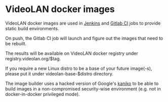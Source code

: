 # VideoLAN docker images

VideoLAN docker images are used in [Jenkins] and [Gitlab CI] jobs to provide
static build environments.

On push, the Gitlab CI job will launch and figure out the images that need to
be rebuilt.

The results will be available on VideoLAN docker registry under
registry.videolan.org/$tag.

If you require a new Linux distro to be a base of your future image(-s), please
put it under videolan-base-$distro directory.

The image builder uses a hacked version of Google's [kaniko] to be able to
build images in a non-compromised security-wise environment (e.g. not in
docker-in-docker privileged mode).


   [Jenkins]: <//jenkins.videolan.org>
   [Gitlab CI]: <http://code.videolan.org>
   [kaniko]: <https://github.com/GoogleContainerTools/kaniko>
